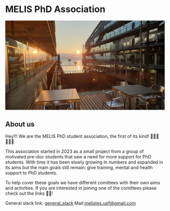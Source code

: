 # MELIS PhD Association

![](assets/images/header.jpg)

## About us

Hey!!! We are the MELIS PhD student association, the first of its kind! 👨🏽‍🎓👩🏻‍🎓

This association started in 2023 as a small project from a group of motivated pre-doc students that saw a need for more support for PhD students. With time it has been slowly growing in numbers and expanded in its aims but the main goals still remain: give training, mental and health support to PhD students.

To help cover these goals we have different comittees with their own aims and activities. If you are interested in joining one of the comittees please check out the links 💪🏼!


General slack link: [general_slack](https://melis-phd.slack.com/archives/C05DPSV6UKV)
Mail:melistes.upf@gmail.com

